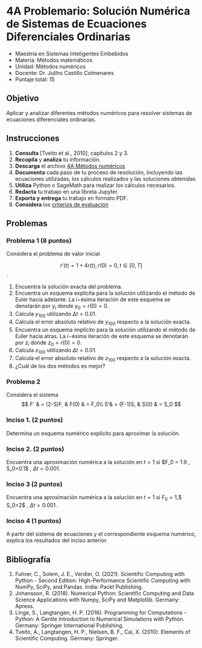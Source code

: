 

# 4A Problemario: Solución Numérica de Sistemas de Ecuaciones Diferenciales Ordinarias

- Maestría en Sistemas Inteligentes Embebidos
- Materia: Métodos matemáticos
- Unidad: Métodos numéricos
- Docente: Dr. Juliho Castillo Colmenares
- Puntaje total: 15

## Objetivo

Aplicar y analizar diferentes métodos numéricos para resolver sistemas de ecuaciones diferenciales ordinarias.

## Instrucciones

1. **Consulta** [Tveito et al., 2010], capítulos 2 y 3.
2. **Recopila** y **analiza** tu información.
3. **Descarga** el archivo [4A Métodos numéricos](https://github.com/julihocc/msie-metodos-matematicos-actividades/tree/main/u4-actividad) 
4. **Documenta** cada paso de tu proceso de resolución, incluyendo las ecuaciones utilizadas, los cálculos realizados y las soluciones obtenidas
5. **Utiliza** Python o SageMath para realizar los cálculos necesarios. 
6. **Redacta** tu trabajo en una libreta Jupyter.
7. **Exporta y entrega** tu trabajo en formato PDF.
8. **Considera** los [criterios de evaluación](https://github.com/julihocc/msie-metodos-matematicos-actividades/tree/main/u4-actividad)

## Problemas

### Problema 1 (8 puntos)

Considera el problema de valor inicial 

$$
r'(t) = 1 + 4r(t), r(0)=0, t \in [0,T]
$$.

1. Encuentra la solución exacta del problema. 
2. Encuentra un esquema explícita para la solución utilizando el método de Euler hacia adelante. La $i-$ésima iteración de este esquema se denotarán por $y_i$ donde $y_0=r(0)=0$.
3. Calcula $y_{100}$ utilizando $\Delta t =0.01$. 
4. Calcula el error absoluto relativo de $y_{100}$​ respecto a la solución exacta.
5. Encuentra un esquema implícito para la solución utilizando el método de Euler hacia atras. La $i-$ésima iteración de este esquema se denotarán por  $z_i$ donde $z_0=r(0)=0$.
6. Calcula $z_{100}$ utilizando $\Delta t =0.01$. 
7. Calcula el error absoluto relativo de $z_{100}$ respecto a la solución exacta.
8. ¿Cuál de los dos métodos es mejor?

### Problema 2

Considera el sistema
$$
F' & = (2-S)F, & F(0) & = F_0\\
S'& = (F-1)S, & S(0) & = S_0
$$

### Inciso 1. (2 puntos)
Determina un esquema numérico explícito para aproximar la solución.

### Inciso 2. (2 puntos)
Encuentra una aproximación numérica a la solución en $t=1$ si $F_0 = 1.9 $,$ S_0=0.1$ , $\Delta t = 0.001.$

### Inciso 3 (2 puntos)

Encuentra una aproximación numérica a la solución en $t=1$ si $F_0 = 1$,$ S_0=2$ , $\Delta t = 0.001.$

### Inciso 4 (1 puntos)

A partir del sistema de ecuaciones y el correspondiente esquema numérico, explica los resultados del inciso anterior.

## Bibliografía

1. Fuhrer, C., Solem, J. E., Verdier, O. (2021). Scientific Computing with Python - Second Edition: High-Performance Scientific Computing with NumPy, SciPy, and Pandas. India: Packt Publishing.
2. Johansson, R. (2018). Numerical Python: Scientific Computing and Data Science Applications with Numpy, SciPy and Matplotlib. Germany: Apress.
3. Linge, S., Langtangen, H. P. (2016). Programming for Computations - Python: A Gentle Introduction to Numerical Simulations with Python. Germany: Springer International Publishing.
4. Tveito, A., Langtangen, H. P., Nielsen, B. F., Cai, X. (2010). Elements of Scientific Computing. Germany: Springer.